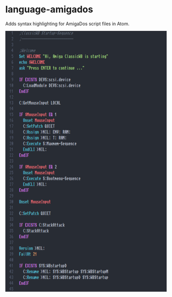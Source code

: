 # language-amigados
Adds syntax highlighting for AmigaDos script files in Atom.

![language-amigados](https://github.com/emartisoft/language-amigados/blob/master/atom_language_amigados.png?raw=true)
